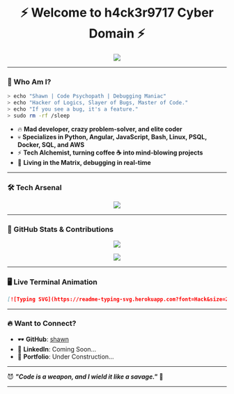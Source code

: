 <h1 align="center">⚡ Welcome to h4ck3r9717 Cyber Domain ⚡</h1>

<p align="center">
  <img src="https://readme-typing-svg.herokuapp.com?font=Fira+Code&size=22&pause=1000&color=0FF00D&center=true&vCenter=true&width=600&lines=🌰+Elite+Coder+%7C+Python+%7C+Angular+%7C+JavaScript;💻+Breaking+Code+Since+Day+One;😈+Master+of+Bugs+%7C+Destroyer+of+Debuggers;🛠️+Building+Stuff+That+Even+I+Fear;🚀+Welcome+to+My+Mad+Lab!" />
</p>

---

### **👾 Who Am I?**
```bash
> echo "Shawn | Code Psychopath | Debugging Maniac"
> echo "Hacker of Logics, Slayer of Bugs, Master of Code."
> echo "If you see a bug, it's a feature."
> sudo rm -rf /sleep
```

- 🔥 **Mad developer, crazy problem-solver, and elite coder**  
- 💀 **Specializes in Python, Angular, JavaScript, Bash, Linux, PSQL, Docker, SQL, and AWS**  
- ⚡ **Tech Alchemist, turning coffee ☕ into mind-blowing projects**  
- 🧠 **Living in the Matrix, debugging in real-time**  

---

### **🛠️ Tech Arsenal**  
<p align="center">
  <img src="https://skillicons.dev/icons?i=python,angular,js,bash,linux,postgres,docker,sql,aws" />
</p>

---

### **💊 GitHub Stats & Contributions**
<p align="center">
  <img src="https://github-readme-stats.vercel.app/api?username=h4ck3r9717&show_icons=true&theme=radical&hide_border=true" />
</p>

<p align="center">
  <img src="https://github-readme-streak-stats.herokuapp.com/?user=h4ck3r9717&theme=radical&hide_border=true" />
</p>

---

### **🖥️ Live Terminal Animation**
```md
[![Typing SVG](https://readme-typing-svg.herokuapp.com?font=Hack&size=24&duration=3000&color=15FF00&center=true&vCenter=true&width=750&height=100&lines=🌰+Initialising+Shawn's+Cyber+Matrix...;🔥+Loading+Elite+Coding+Skills...;😈+Injecting+Badass+Scripts...;💻+Destroying+Bugs+In+Real+Time...;🚀+Deploying+To+The+Future...;🌋+Executing+Japanese+Code+Magic...)](https://github.com/h4ck3r9717)
```

---

### **🔥 Want to Connect?**
- 🕶️ **GitHub**: [shawn](https://github.com/h4ck3r9717)  
- 🦾 **LinkedIn**: Coming Soon...  
- 🚀 **Portfolio**: Under Construction...  

---

😈 **_"Code is a weapon, and I wield it like a savage."_** 🚀

---
